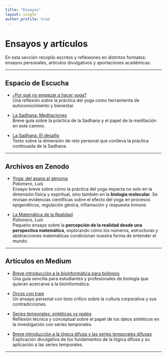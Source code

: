 ```yaml
---
title: "Ensayos"
layout: single
author_profile: true
---
```


# Ensayos y artículos

En esta sección recopilo escritos y reflexiones en distintos formatos: ensayos personales, artículos divulgativos y aportaciones académicas.

---

## Espacio de Escucha
- [¿Por qué no empezar a hacer yoga?](https://espaciodeescucha.es/por-que-no-empezar-a-hacer-yoga/)  
  Una reflexión sobre la práctica del yoga como herramienta de autoconocimiento y bienestar.  

- [La Sadhana: Meditaciones](https://espaciodeescucha.es/la-sadhana-meditaciones/)  
  Breve guía sobre la práctica de la Sadhana y el papel de la meditación en este camino.  

- [La Sadhana: El desafío](https://espaciodeescucha.es/la-sadhana-el-desafio)  
  Texto sobre la dimensión de reto personal que conlleva la práctica continuada de la Sadhana.  

---

## Archivos en Zenodo
- [Yoga: del asana al genoma](https://zenodo.org/records/17087124)  
  *Palomero, Luis*  
  Ensayo breve sobre cómo la práctica del yoga impacta no solo en la dimensión física y espiritual, sino también en la **biología molecular**. Se revisan evidencias científicas sobre el efecto del yoga en procesos epigenéticos, regulación génica, inflamación y respuesta inmune.  

- [La Matemática de la Realidad](https://zenodo.org/records/14811936)  
  *Palomero, Luis*  
  Pequeño ensayo sobre la **percepción de la realidad desde una perspectiva matemática**, explorando cómo los números, estructuras y abstracciones matemáticas condicionan nuestra forma de entender el mundo.  

---

## Artículos en Medium
- [Breve introducción a la bioinformática para biólogos](https://medium.com/@luispalomero/breve-introducci%C3%B3n-a-la-bioinform%C3%A1tica-para-bi%C3%B3logos-777960e7e153)  
  Una guía sencilla para estudiantes y profesionales de biología que quieran acercarse a la bioinformática.  

- [Orcos con traje](https://medium.com/@luispalomero/orcos-con-traje-de86214ce7ff)  
  Un ensayo personal con tono crítico sobre la cultura corporativa y sus contradicciones.  

- [Series temporales: sintéticas vs reales](https://medium.com/@luispalomero/series-temporales-sint%C3%A9ticas-vs-reales-2498cc21da07)  
  Reflexión técnica y conceptual sobre el papel de los datos sintéticos en la investigación con series temporales.  

- [Breve introducción a la lógica difusa y las series temporales difusas](https://medium.com/@luispalomero/breve-introducci%C3%B3n-a-la-l%C3%B3gica-difusa-y-las-series-temporales-difusas-4cf8b523458b)  
  Explicación divulgativa de los fundamentos de la lógica difusa y su aplicación a las series temporales.  

---
